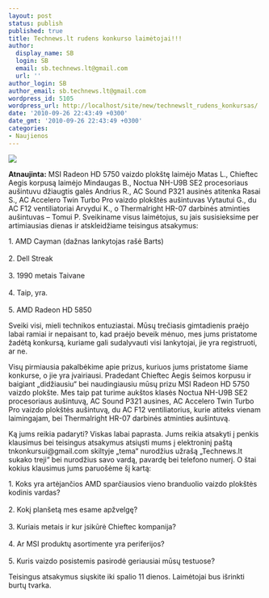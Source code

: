 ```yaml
---
layout: post
status: publish
published: true
title: Technews.lt rudens konkurso laimėtojai!!!
author:
  display_name: SB
  login: SB
  email: sb.technews.lt@gmail.com
  url: ''
author_login: SB
author_email: sb.technews.lt@gmail.com
wordpress_id: 5105
wordpress_url: http://localhost/site/new/technewslt_rudens_konkursas/
date: '2010-09-26 22:43:49 +0300'
date_gmt: '2010-09-26 22:43:49 +0300'
categories:
- Naujienos
---
```

<div class="imgright"><img src="http://www.technews.lt/upl/Failai/Technews_logo_(avatar).gif"  /></div>
<p><b>Atnaujinta:</b> MSI Radeon HD 5750 vaizdo plokštę laimėjo Matas L., Chieftec Aegis korpusą laimėjo Mindaugas B., Noctua NH-U9B SE2 procesoriaus aušintuvu džiaugtis galės Andrius R., AC Sound P321 ausinės atitenka Rasai S., AC Accelero Twin Turbo Pro vaizdo plokštės aušintuvas Vytautui G., du AC F12 ventiliatoriai Arvydui K., o Thermalright HR-07 darbinės atminties aušintuvas – Tomui P. Sveikiname visus laimėtojus, su jais susisieksime per artimiausias dienas ir atskleidžiame teisingus atsakymus:</p>
<p>1. AMD Cayman (dažnas lankytojas rašė Barts)<br />
<br />2. Dell Streak<br />
<br />3. 1990 metais Taivane<br />
<br />4. Taip, yra.<br />
<br />5. AMD Radeon HD 5850</p>
<p>Sveiki visi, mieli technikos entuziastai. Mūsų trečiasis gimtadienis praėjo labai ramiai ir nepaisant to, kad praėjo beveik mėnuo, mes jums pristatome žadėtą konkursą, kuriame gali sudalyvauti visi lankytojai, jie yra registruoti, ar ne.</p>
<p>Visų pirmiausia pakalbėkime apie prizus, kuriuos jums pristatome šiame konkurse, o jie yra įvairiausi. Pradedant Chieftec Aegis šeimos korpusu ir baigiant „didžiausiu“ bei naudingiausiu mūsų prizu MSI Radeon HD 5750 vaizdo plokšte. Mes taip pat turime aukštos klasės Noctua NH-U9B SE2 procesoriaus aušintuvą, AC Sound P321 ausines, AC Accelero Twin Turbo Pro vaizdo plokštės aušintuvą, du AC F12 ventiliatorius, kurie atiteks vienam laimingajam, bei Thermalright HR-07 darbinės atminties aušintuvą.</p>
<p>Ką jums reikia padaryti? Viskas labai paprasta. Jums reikia atsakyti į penkis klausimus bei teisingus atsakymus atsiųsti mums į elektroninį paštą tnkonkursui@gmail.com skiltyje „tema“ nurodžius užrašą „Technews.lt sukako treji“ bei nurodžius savo vardą, pavardę bei telefono numerį. O štai kokius klausimus jums paruošėme šį kartą:</p>
<p>1. Koks yra artėjančios AMD sparčiausios vieno branduolio vaizdo plokštės kodinis vardas?<br />
<br />2. Kokį planšetą mes esame apžvelgę?<br />
<br />3. Kuriais metais ir kur įsikūrė Chieftec kompanija?<br />
<br />4. Ar MSI produktų asortimente yra periferijos?<br />
<br />5. Kuris vaizdo posistemis pasirodė geriausiai mūsų testuose?</p>
<p>Teisingus atsakymus siųskite iki spalio 11 dienos. Laimėtojai bus išrinkti burtų tvarka.</p>
